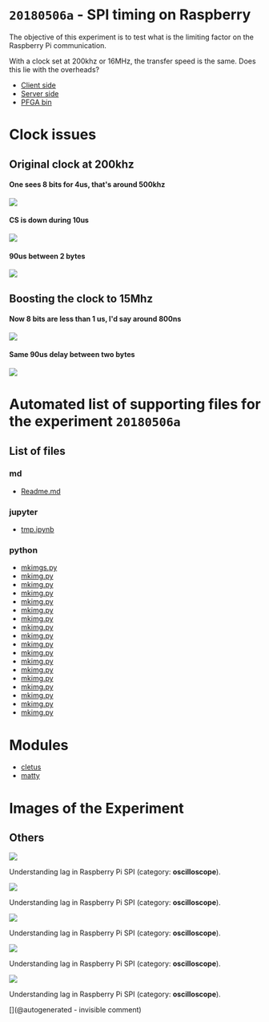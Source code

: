 # `20180506a` - SPI timing on Raspberry

The objective of this experiment is to test what is the limiting factor on the Raspberry Pi communication.

With a clock set at 200khz or 16MHz, the transfer speed is the same. Does this lie with the overheads?


* [Client side](/matty/20180430a/20180430a-Client.ipynb)
* [Server side](/matty/20180430a/20180430a-Server.ipynb)
* [PFGA bin](/matty/prog_flash/pMATTYtestRegisterasyn_nomoreadd_20180401.bin)

# Clock issues

## Original clock at 200khz

#### One sees 8 bits for 4us, that's around 500khz

![](/matty/20180506a/images/IMAG001.png)

#### CS is down during 10us

![](/matty/20180506a/images/IMAG002.png)

#### 90us between 2 bytes

![](/matty/20180506a/images/IMAG003.png)

## Boosting the clock to 15Mhz

#### Now 8 bits are less than 1 us, I'd say around 800ns

![](/matty/20180506a/images/IMAG004.png)

#### Same 90us delay between two bytes

![](/matty/20180506a/images/IMAG005.png)


# Automated list of supporting files for the __experiment `20180506a`__

## List of files

### md

* [Readme.md](/matty/20180506a/Readme.md)


### jupyter

* [tmp.ipynb](/tmp.ipynb)


### python

* [mkimgs.py](/include/images/apogee10MHz/Round2/mkimgs.py)
* [mkimg.py](/include/images/ausonics75/mkimg.py)
* [mkimg.py](/include/images/ATL_A6-3/mkimg.py)
* [mkimg.py](/include/images/kretzaw145ba/20180811b/mkimg.py)
* [mkimg.py](/matty/20180506a/mkimg.py)
* [mkimg.py](/include/images/atladrict/mkimg.py)
* [mkimg.py](/include/clarius/mkimg.py)
* [mkimg.py](/include/cn_mechprob/mkimg.py)
* [mkimg.py](/include/images/atlcl105/mkimg.py)
* [mkimg.py](/include/images/diasonics_50/mkimg.py)
* [mkimg.py](/include/images/apogee10MHz/mkimg.py)
* [mkimg.py](/include/images/Interspec/mkimg.py)
* [mkimg.py](/include/images/ADR/mkimg.py)
* [mkimg.py](/include/images/diasonics_gpm_plus_35/mkimg.py)
* [mkimg.py](/include/images/apogee5MHz/mkimg.py)
* [mkimg.py](/include/images/diasonics_75/mkimg.py)
* [mkimg.py](/include/images/atl5annular/mkimg.py)
* [mkimg.py](/include/s3/images/uProbe1/mkimg.py)





# Modules

* [cletus](/retired/cletus/)
* [matty](/matty/)




# Images of the Experiment

## Others

![](/matty/20180506a/images/IMAG005.png)

Understanding lag in Raspberry Pi SPI (category: __oscilloscope__).

![](/matty/20180506a/images/IMAG004.png)

Understanding lag in Raspberry Pi SPI (category: __oscilloscope__).

![](/matty/20180506a/images/IMAG001.png)

Understanding lag in Raspberry Pi SPI (category: __oscilloscope__).

![](/matty/20180506a/images/IMAG003.png)

Understanding lag in Raspberry Pi SPI (category: __oscilloscope__).

![](/matty/20180506a/images/IMAG002.png)

Understanding lag in Raspberry Pi SPI (category: __oscilloscope__).










[](@autogenerated - invisible comment)